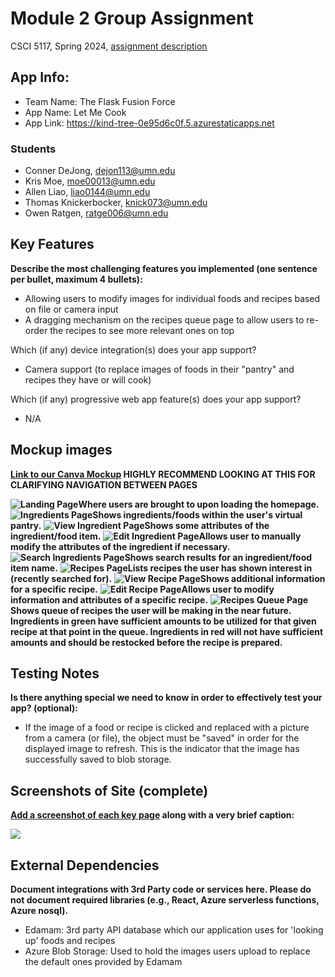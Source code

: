 # Module 2 Group Assignment

CSCI 5117, Spring 2024, [assignment description](https://canvas.umn.edu/courses/413159/pages/project-2)

## App Info:

* Team Name: The Flask Fusion Force
* App Name: Let Me Cook
* App Link: <https://kind-tree-0e95d6c0f.5.azurestaticapps.net>

### Students

* Conner DeJong, dejon113@umn.edu
* Kris Moe, moe00013@umn.edu
* Allen Liao, liao0144@umn.edu
* Thomas Knickerbocker, knick073@umn.edu
* Owen Ratgen, ratge006@umn.edu


## Key Features

**Describe the most challenging features you implemented
(one sentence per bullet, maximum 4 bullets):**

* Allowing users to modify images for individual foods and recipes based on file or camera input
* A dragging mechanism on the recipes queue page to allow users to re-order the recipes to see more relevant ones on top

Which (if any) device integration(s) does your app support?

* Camera support (to replace images of foods in their "pantry" and recipes they have or will cook)

Which (if any) progressive web app feature(s) does your app support?

* N/A



## Mockup images

**[Link to our Canva Mockup](https://www.canva.com/design/DAGAcky4OlU/zWBVUIILFJjYH-Ltm1b3uw/edit?utm_content=DAGAcky4OlU&utm_campaign=designshare&utm_medium=link2&utm_source=sharebutton) HIGHLY RECOMMEND LOOKING AT THIS FOR CLARIFYING NAVIGATION BETWEEN PAGES**

**![Landing Page](/MOCKUP/LMC_landing_page.png?raw=true)Where users are brought to upon loading the homepage.**
**![Ingredients Page](/MOCKUP/LMC_ingredients_page.png?raw=true)Shows ingredients/foods within the user's virtual pantry.**
**![View Ingredient Page](/MOCKUP/LMC_view_ingredients_page.png?raw=true)Shows some attributes of the ingredient/food item.**
**![Edit Ingredient Page](/MOCKUP/LMC_edit_ingredients_page.png?raw=true)Allows user to manually modify the attributes of the ingredient if necessary.**
**![Search Ingredients Page](/MOCKUP/LMC_search_ingredients_page.png?raw=true)Shows search results for an ingredient/food item name.**
**![Recipes Page](/MOCKUP/LMC_recipes_page.png?raw=true)Lists recipes the user has shown interest in (recently searched for).**
**![View Recipe Page](/MOCKUP/LMC_view_recipes_page.png?raw=true)Shows additional information for a specific recipe.**
**![Edit Recipe Page](/MOCKUP/LMC_edit_recipes_page.png?raw=true)Allows user to modify information and attributes of a specific recipe.**
**![Recipes Queue Page](/MOCKUP/LMC_recipes_queue_page.png?raw=true)Shows queue of recipes the user will be making in the near future. Ingredients in green have sufficient amounts to be utilized for that given recipe at that point in the queue. Ingredients in red will not have sufficient amounts and should be restocked before the recipe is prepared.**


## Testing Notes

**Is there anything special we need to know in order to effectively test your app? (optional):**

* If the image of a food or recipe is clicked and replaced with a picture from a camera (or file), the object must be "saved" in order for the displayed image to refresh. This is the indicator that the image has successfully saved to blob storage.



## Screenshots of Site (complete)

**[Add a screenshot of each key page](https://stackoverflow.com/questions/10189356/how-to-add-screenshot-to-readmes-in-github-repository)
along with a very brief caption:**

![](https://media.giphy.com/media/o0vwzuFwCGAFO/giphy.gif)



## External Dependencies

**Document integrations with 3rd Party code or services here.
Please do not document required libraries (e.g., React, Azure serverless functions, Azure nosql).**

* Edamam: 3rd party API database which our application uses for 'looking up' foods and recipes
* Azure Blob Storage: Used to hold the images users upload to replace the default ones provided by Edamam
